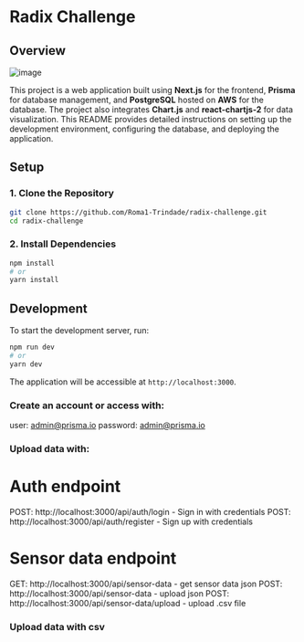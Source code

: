 # Radix Challenge

## Overview

![image](https://github.com/Roma1-Trindade/radix/assets/61998570/e77484ca-642b-4922-a8af-8fd6d139852a)


This project is a web application built using **Next.js** for the frontend, **Prisma** for database management, and **PostgreSQL** hosted on **AWS** for the database. The project also integrates **Chart.js** and **react-chartjs-2** for data visualization. This README provides detailed instructions on setting up the development environment, configuring the database, and deploying the application.

## Setup

### 1. Clone the Repository

```bash
git clone https://github.com/Roma1-Trindade/radix-challenge.git
cd radix-challenge
```

### 2. Install Dependencies

```bash
npm install
# or
yarn install
```

## Development

To start the development server, run:

```bash
npm run dev
# or
yarn dev
```

The application will be accessible at `http://localhost:3000`.

### Create an account or access with:

user: admin@prisma.io
password: admin@prisma.io

### Upload data with:

# Auth endpoint

POST: http://localhost:3000/api/auth/login - Sign in with credentials
POST: http://localhost:3000/api/auth/register - Sign up with credentials

# Sensor data endpoint

GET: http://localhost:3000/api/sensor-data - get sensor data json
POST: http://localhost:3000/api/sensor-data - upload json
POST: http://localhost:3000/api/sensor-data/upload - upload .csv file

### Upload data with csv
